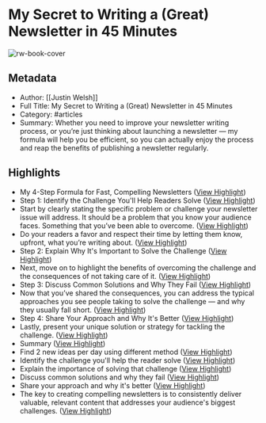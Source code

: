 # My Secret to Writing a (Great) Newsletter in 45 Minutes

![rw-book-cover](https://readwise-assets.s3.amazonaws.com/static/images/article1.be68295a7e40.png)

## Metadata
- Author: [[Justin Welsh]]
- Full Title: My Secret to Writing a (Great) Newsletter in 45 Minutes
- Category: #articles
- Summary: Whether you need to improve your newsletter writing process, or you’re just thinking about launching a newsletter — my formula will help you be efficient, so you can actually enjoy the process and reap the benefits of publishing a newsletter regularly.

## Highlights
- My 4-Step Formula for Fast, Compelling Newsletters ([View Highlight](https://read.readwise.io/read/01htspecwjy7m2n23dj5h3vjnq))
- Step 1: Identify the Challenge You'll Help Readers Solve ([View Highlight](https://read.readwise.io/read/01htspeevq72k7gsyrqzdjc939))
- Start by clearly stating the specific problem or challenge your newsletter issue will address. It should be a problem that you know your audience faces. Something that you’ve been able to overcome. ([View Highlight](https://read.readwise.io/read/01htspf2anj14expgy1xdvv2kj))
- Do your readers a favor and respect their time by letting them know, upfront, what you’re writing about. ([View Highlight](https://read.readwise.io/read/01htspfznqec1qj7b9b15x8pad))
- Step 2: Explain Why It's Important to Solve the Challenge ([View Highlight](https://read.readwise.io/read/01htspg29svjnpj19tbyb200rd))
- Next, move on to highlight the benefits of overcoming the challenge and the consequences of not taking care of it. ([View Highlight](https://read.readwise.io/read/01htsphsceabhyvyr6pvrtpg78))
- Step 3: Discuss Common Solutions and Why They Fail ([View Highlight](https://read.readwise.io/read/01htspj35fa78ygvsq1241tqk5))
- Now that you’ve shared the consequences, you can address the typical approaches you see people taking to solve the challenge — and why they usually fall short. ([View Highlight](https://read.readwise.io/read/01htspjb3t15k547vxtpm8b557))
- Step 4: Share Your Approach and Why It's Better ([View Highlight](https://read.readwise.io/read/01htspjjnntqbhvt39f8p52zfw))
- Lastly, present your unique solution or strategy for tackling the challenge. ([View Highlight](https://read.readwise.io/read/01htspjpxcr7dppe9ccg6gth8z))
- Summary ([View Highlight](https://read.readwise.io/read/01htspks7r6cwt9ptdpdca16pp))
- Find 2 new ideas per day using different method ([View Highlight](https://read.readwise.io/read/01htspkv68ekj112skkav6ce1v))
- Identify the challenge you'll help the reader solve ([View Highlight](https://read.readwise.io/read/01htspkvnhnxg2xw0j1w2nr0fz))
- Explain the importance of solving that challenge ([View Highlight](https://read.readwise.io/read/01htspkvx9mz4pav1kcr1ez9yz))
- Discuss common solutions and why they fail ([View Highlight](https://read.readwise.io/read/01htspkw5nerhfm14bwywqd1d8))
- Share your approach and why it's better ([View Highlight](https://read.readwise.io/read/01htspkwcy8385bk63gx4xaybb))
- The key to creating compelling newsletters is to consistently deliver valuable, relevant content that addresses your audience's biggest challenges. ([View Highlight](https://read.readwise.io/read/01htspmcez1622zytg8cg3k20h))
